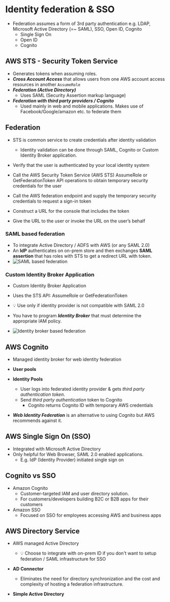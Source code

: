 # Identity federation & SSO

- Federation assumes a form of 3rd party authentication e.g. LDAP, Microsoft Active Directory (=~ SAML), SSO, Open ID, Cognito
  - Single Sign On
  - Open ID
  - Cognito

## AWS STS - Security Token Service

  - Generates tokens when assuming roles.
  - ***Cross Account Access*** that allows users from one AWS account access resources in another
    `AssumeRole` 
  - ***Federation (Active Directory)***
    - Uses SAML (Security Assertion markup language)
  - ***Federation with third party providers / Cognito***
    - Used mainly in web and mobile applications. Makes use of Facebook/Google/amazon etc. to federate them

## Federation

- STS is common service to create credentials after identity validation
  - Identity validation can be  done through SAML, Cognito or Custom Identity Broker application.

- Verify that the user is authenticated by your local identity system
- Call the AWS Security Token Service (AWS STS) AssumeRole or GetFederationToken API operations to obtain temporary security credentials for the user
- Call the AWS federation endpoint and supply the temporary security credentials to request a sign-in token
- Construct a URL for the console that includes the token
- Give the URL to the user or invoke the URL on the user’s behalf


### SAML based federation

- To integrate Active Directory / ADFS with AWS (or any SAML 2.0)
- An **IdP** authenticates on on-prem store and then exchanges **SAML assertion** that has roles with STS to get a redirect URL with token.
- ![SAML based federation](img/iam/federation/saml-based-federation.diagram.png)

### Custom Identity Broker Application
- Custom Identity Broker Application
- Uses the STS API: AssumeRole or GetFederationToken


- 💡 Use only if identity provider is not compatible with SAML 2.0
- You have to program ***Identity Broker*** that must determine the appropriate IAM policy.
- ![Identity broker based federation](img/iam/federation/enterprise-authentication-with-identity-broker-application.diagram.png)

## AWS Cognito

- Managed identity broker for web identity federation
- **User pools**

- **Identity Pools**
    - User logs into federated identity provider & gets *third party authentication token*.
    - Send *third party authentication* token to Cognito
      - Cognito returns Cognito ID with temporary AWS credentials 

- ***Web Identity Federation*** is an alternative to using Cognito but AWS recommends against it.

## AWS Single Sign On (SSO)

- Integrated with Microsoft Active Directory
- Only helpful for Web Browser, SAML 2.0 enabled applications.
  - E.g. IdP (Identity Provider) initiated single sign on

## Cognito vs SSO

- Amazon Cognito
  - Customer-targeted IAM and user directory solution.
  - For customers/developers building B2C or B2B apps for their customers
- Amazon SSO
  - Focused on SSO for employees accessing AWS and business apps

## AWS Directory Service

- AWS managed Active Directory
  - 💡 Choose to integrate with on-prem ID if you don't want to setup federation / SAML infrastructure for SSO

- **AD Connector**

  - Eliminates the need for directory synchronization and the cost and complexity of hosting a federation infrastructure.

- **Simple Active Directory**

